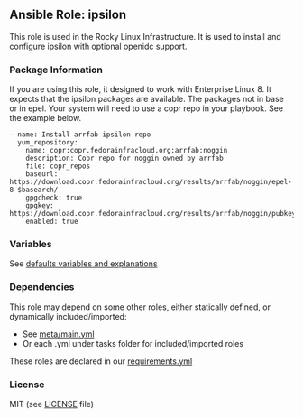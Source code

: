 ## Ansible Role: ipsilon
This role is used in the Rocky Linux Infrastructure. It is used to install and configure ipsilon with optional openidc support.

### Package Information
If you are using this role, it designed to work with Enterprise Linux 8. It expects that the ipsilon packages are available. The packages not in base or in epel. Your system will need to use a copr repo in your playbook. See the example below.

```
- name: Install arrfab ipsilon repo
  yum_repository:
    name: copr:copr.fedorainfracloud.org:arrfab:noggin
    description: Copr repo for noggin owned by arrfab
    file: copr_repos
    baseurl: https://download.copr.fedorainfracloud.org/results/arrfab/noggin/epel-8-$basearch/
    gpgcheck: true
    gpgkey: https://download.copr.fedorainfracloud.org/results/arrfab/noggin/pubkey.gpg
    enabled: true
```

### Variables
See [defaults variables and explanations](defaults/main.yml)

### Dependencies
This role may depend on some other roles, either statically defined, or dynamically included/imported:
  * See [meta/main.yml](meta/main.yml)
  * Or each <task>.yml under tasks folder for included/imported roles

These roles are declared in our [requirements.yml](https://github.com/rocky-linux/infrastructure/blob/main/ansible/playbooks/requirements.yml)

### License
MIT (see [LICENSE](LICENSE) file)


